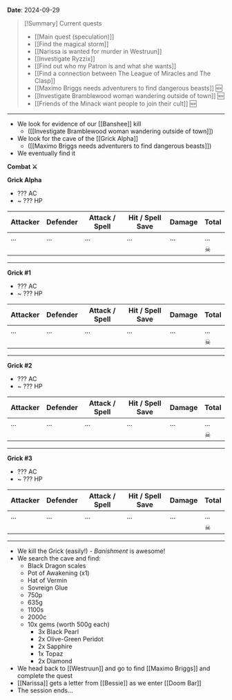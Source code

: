 **Date**: 2024-09-29

> [!Summary] Current quests
> - [[Main quest (speculation)]]
> - [[Find the magical storm]]
> - [[Narissa is wanted for murder in Westruun]]
> - [[Investigate Ryzzix]]
> - [[Find out who my Patron is and what she wants]]
> - [[Find a connection between The League of Miracles and The Clasp]]
> - [[Maximo Briggs needs adventurers to find dangerous beasts]] 🆕
> - [[Investigate Bramblewood woman wandering outside of town]] 🆕
> - [[Friends of the Minack want people to join their cult]] 🆕

---
- We look for evidence of our [[Banshee]] kill
	- ([[Investigate Bramblewood woman wandering outside of town]])
- We look for the cave of the [[Grick Alpha]]
	- ([[Maximo Briggs needs adventurers to find dangerous beasts]])
- We eventually find it

**Combat ⚔**

**Grick Alpha**
- ??? AC
- ~ ??? HP

| Attacker | Defender | Attack / Spell | Hit / Spell Save | Damage | Total |
| -------- | -------- | -------------- | ---------------- | ------ | ----- |
| ...      | ...      | ...            | ...              | ...    | ...   |
|          |          |                |                  |        | ☠     |

---

**Grick #1**
- ??? AC
- ~ ??? HP

| Attacker | Defender | Attack / Spell | Hit / Spell Save | Damage | Total |
| -------- | -------- | -------------- | ---------------- | ------ | ----- |
| ...      | ...      | ...            | ...              | ...    | ...   |
|          |          |                |                  |        | ☠     |

---

**Grick #2**
- ??? AC
- ~ ??? HP

| Attacker | Defender | Attack / Spell | Hit / Spell Save | Damage | Total |
| -------- | -------- | -------------- | ---------------- | ------ | ----- |
| ...      | ...      | ...            | ...              | ...    | ...   |
|          |          |                |                  |        | ☠     |

---

**Grick #3**
- ??? AC
- ~ ??? HP

| Attacker | Defender | Attack / Spell | Hit / Spell Save | Damage | Total |
| -------- | -------- | -------------- | ---------------- | ------ | ----- |
| ...      | ...      | ...            | ...              | ...    | ...   |
|          |          |                |                  |        | ☠     |

---
- We kill the Grick (easily!) - *Banishment* is awesome!
- We search the cave and find:
	- Black Dragon scales
	- Pot of Awakening (x1)
	- Hat of Vermin
	- Sovreign Glue
	- 750p
	- 635g
	- 1100s
	- 2000c
	- 10x gems (worth 500g each)
		- 3x Black Pearl
		- 2x Olive-Green Peridot
		- 2x Sapphire
		- 1x Topaz
		- 2x Diamond
- We head back to [[Westruun]] and go to find [[Maximo Briggs]] and complete the quest
- [[Narissa]] gets a letter from [[Bessie]] as we enter [[Doom Bar]]
- The session ends...